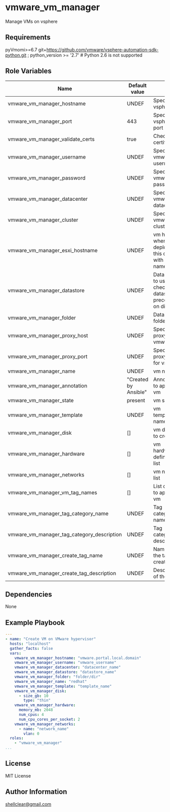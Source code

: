 vmware_vm_manager 
=========

Manage VMs on vsphere

Requirements
------------

pyVmomi>=6.7
git+https://github.com/vmware/vsphere-automation-sdk-python.git ; python_version >= '2.7'  # Python 2.6 is not supported


Role Variables
--------------

| Name                                           | Default value                                           |                                                               |
|------------------------------------------------|---------------------------------------------------------|---------------------------------------------------------------|
| vmware_vm_manager_hostname                     | UNDEF                                                   | Specify vsphere url                                           |
| vmware_vm_manager_port                         | 443                                                     | Specify vsphere port                                          |
| vmware_vm_manager_validate_certs               | true                                                    | Check ssl certificates                                        |
| vmware_vm_manager_username                     | UNDEF                                                   | Specify vmware username                                       |
| vmware_vm_manager_password                     | UNDEF                                                   | Specify vmware password                                       |
| vmware_vm_manager_datacenter                   | UNDEF                                                   | Specify vmware datacenter                                     |
| vmware_vm_manager_cluster                      | UNDEF                                                   | Specify vmware cluster                                        |
| vmware_vm_manager_esxi_hostname                | UNDEF                                                   | vm host where deploy vm, this conflict with cluster name var  |
| vmware_vm_manager_datastore                    | UNDEF                                                   | Datastore to use, check datastore precedence on disk var      |
| vmware_vm_manager_folder                       | UNDEF                                                   | Datastore folder                                              |
| vmware_vm_manager_proxy_host                   | UNDEF                                                   | Specify proxy for vmware                                      |
| vmware_vm_manager_proxy_port                   | UNDEF                                                   | Specify proxy port for vmware                                 |
| vmware_vm_manager_name                         | UNDEF                                                   | vm name                                                       |
| vmware_vm_manager_annotation                   | "Created by Ansible"                                    | Annotation to apply on vm                                     |
| vmware_vm_manager_state                        | present                                                 | vm state                                                      |
| vmware_vm_manager_template                     | UNDEF                                                   | vm template name                                              |
| vmware_vm_manager_disk                         | []                                                      | vm disk list to create                                        |
| vmware_vm_manager_hardware                     | []                                                      | vm hardware definition list                                   |
| vmware_vm_manager_networks                     | []                                                      | vm network list                                               |
| vmware_vm_manager_vm_tag_names                 | []                                                      | List of tags to apply to vm                                   |
| vmware_vm_manager_tag_category_name            | UNDEF                                                   | Tag category name                                             |
| vmware_vm_manager_tag_category_description     | UNDEF                                                   | Tag category description                                      |
| vmware_vm_manager_create_tag_name              | UNDEF                                                   | Name of the tag to create                                     |   
| vmware_vm_manager_create_tag_description       | UNDEF                                                   | Description of the tag                                        |

Dependencies
------------

None

Example Playbook
----------------

```yaml
---
- name: "Create VM on VMware hypervisor"
  hosts: "localhost"
  gather_facts: false
  vars:
    vmware_vm_manager_hostname: "vmware.portal.local.domain"
    vmware_vm_manager_username: "vmware_username"
    vmware_vm_manager_datacenter: "datacenter_name"
    vmware_vm_manager_datastore: "datastore_name"
    vmware_vm_manager_folder: "folder/dir"
    vmware_vm_manager_name: "redhat"
    vmware_vm_manager_template: "template_name"
    vmware_vm_manager_disk:
      - size_gb: 10
        type: "thin"
    vmware_vm_manager_hardware:
      memory_mb: 2048
      num_cpus: 4
      num_cpu_cores_per_socket: 2
    vmware_vm_manager_networks:
      - name: "network_name"
        vlan: 0
  roles:
    - "vmware_vm_manager"
...
```

License
-------

MIT License

Author Information
------------------

shellclear@gmail.com